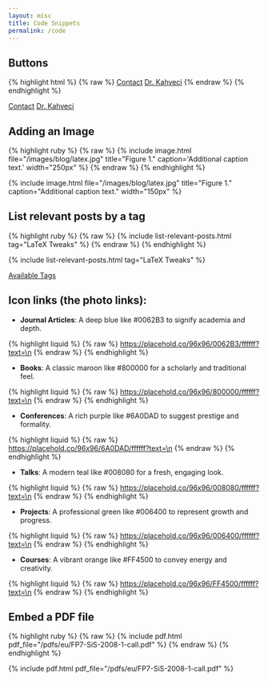 ```yaml
---
layout: misc
title: Code Snippets
permalink: /code
---
```


## Buttons

{% highlight html %}
{% raw %}
<a href="/contact" class="btn btn-outline-primary"><i class="fas fa-envelope"></i> Contact</a>
<a href="/murat" class="btn btn-outline-secondary"><i class="fas fa-user-graduate"></i> Dr. Kahveci</a>
{% endraw %}
{% endhighlight %}

<a href="/contact" class="btn btn-outline-primary"><i class="fas fa-envelope"></i> Contact</a>
<a href="/murat" class="btn btn-outline-secondary"><i class="fas fa-user-graduate"></i> Dr. Kahveci</a>

## Adding an Image

{% highlight ruby %}
{% raw %}
{% include image.html
file="/images/blog/latex.jpg"
title="Figure 1."
caption='Additional
caption text.'
width="250px"
%}
{% endraw %}
{% endhighlight %}

{% include image.html
file="/images/blog/latex.jpg"
title="Figure 1."
caption="Additional
caption text."
width="150px"
%}

## List relevant posts by a tag

{% highlight ruby %}
{% raw %}
{% include list-relevant-posts.html tag="LaTeX Tweaks" %}
{% endraw %}
{% endhighlight %}

{% include list-relevant-posts.html tag="LaTeX Tweaks" %}

<a href="/blog/tags/" class="btn btn-outline-secondary">Available Tags</a>

## Icon links (the photo links):

- **Journal Articles**: A deep blue like #0062B3 to signify academia and depth.

{% highlight liquid %}
{% raw %}
https://placehold.co/96x96/0062B3/ffffff?text=\n
{% endraw %}
{% endhighlight %}

 - **Books**: A classic maroon like #800000 for a scholarly and traditional feel.

{% highlight liquid %}
{% raw %}
https://placehold.co/96x96/800000/ffffff?text=\n
{% endraw %}
{% endhighlight %}

 - **Conferences**: A rich purple like #6A0DAD to suggest prestige and formality.

{% highlight liquid %}
{% raw %}
https://placehold.co/96x96/6A0DAD/ffffff?text=\n
{% endraw %}
{% endhighlight %}

 - **Talks**: A modern teal like #008080 for a fresh, engaging look.

{% highlight liquid %}
{% raw %}
https://placehold.co/96x96/008080/ffffff?text=\n
{% endraw %}
{% endhighlight %}

 - **Projects**: A professional green like #006400 to represent growth and progress.

{% highlight liquid %} 
{% raw %}
https://placehold.co/96x96/006400/ffffff?text=\n
{% endraw %}
{% endhighlight %}

 - **Courses**: A vibrant orange like #FF4500 to convey energy and creativity.

{% highlight liquid %}
{% raw %}
https://placehold.co/96x96/FF4500/ffffff?text=\n
{% endraw %}
{% endhighlight %}

## Embed a PDF file

{% highlight ruby %}
{% raw %}
{% include pdf.html pdf_file="/pdfs/eu/FP7-SiS-2008-1-call.pdf" %}
{% endraw %}
{% endhighlight %}

{% include pdf.html pdf_file="/pdfs/eu/FP7-SiS-2008-1-call.pdf" %}
